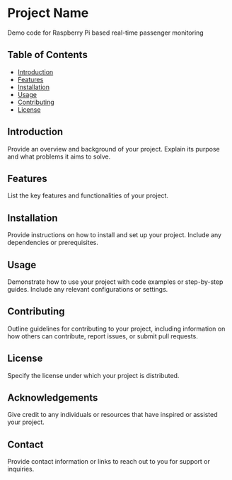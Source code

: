 # Project Name

Demo code for Raspberry Pi based real-time passenger monitoring

## Table of Contents

- [Introduction](#introduction)
- [Features](#features)
- [Installation](#installation)
- [Usage](#usage)
- [Contributing](#contributing)
- [License](#license)

## Introduction

Provide an overview and background of your project. Explain its purpose and what problems it aims to solve.

## Features

List the key features and functionalities of your project.

## Installation

Provide instructions on how to install and set up your project. Include any dependencies or prerequisites.

## Usage

Demonstrate how to use your project with code examples or step-by-step guides. Include any relevant configurations or settings.

## Contributing

Outline guidelines for contributing to your project, including information on how others can contribute, report issues, or submit pull requests.

## License

Specify the license under which your project is distributed.

## Acknowledgements

Give credit to any individuals or resources that have inspired or assisted your project.

## Contact

Provide contact information or links to reach out to you for support or inquiries.
